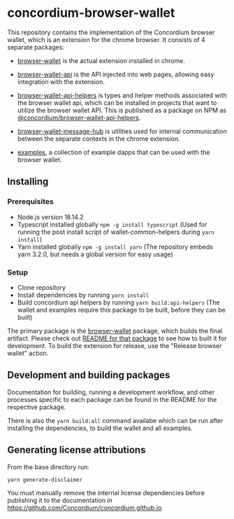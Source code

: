 # concordium-browser-wallet

This repository contains the implementation of the Concordium browser wallet, which is an extension for the chrome browser. It consists of 4 separate packages:

-   [browser-wallet](./packages/browser-wallet) is the actual extension installed in chrome.
-   [browser-wallet-api](./packages/browser-wallet-api) is the API injected into web pages, allowing easy integration with the extension.
-   [browser-wallet-api-helpers](./packages/browser-wallet-api-helpers) is types and helper methods associated with the browser wallet api, which can be installed in projects that want to utilize the browser wallet API. This is published as a package on NPM as [@concordium/browser-wallet-api-helpers](https://www.npmjs.com/package/@concordium/browser-wallet-api-helpers).
-   [browser-wallet-message-hub](./packages/browser-wallet-message-hub) is utilities used for internal communication between the separate contexts in the chrome extension.

-   [examples](./examples), a collection of example dapps that can be used with the browser wallet.

## Installing

### Prerequisites

-   Node.js version 18.14.2
-   Typescript installed globally `npm -g install typescript` (Used for running the post install script of wallet-common-helpers during `yarn install`)
-   Yarn installed globally `npm -g install yarn` (The repository embeds yarn 3.2.0, but needs a global version for easy usage)

### Setup

-   Clone repository
-   Install dependencies by running `yarn install`
-   Build concordium api helpers by running `yarn build:api-helpers` (The wallet and examples require this package to be built, before they can be built)

The primary package is the [browser-wallet](./packages/browser-wallet) package, which builds the final artifact.
Please check out [README for that package](.packages/browser-wallet/README.md) to see how to built it for development.
To build the extension for release, use the "Release browser wallet" action.

## Development and building packages

Documentation for building, running a development workflow, and other processes specific to each package can be found in the README for the respective package.

There is also the `yarn build:all` command availabe which can be run after installing the dependencies, to build the wallet and all examples.

## Generating license attributions

From the base directory run:

```
yarn generate-disclaimer
```

You must manually remove the internal license dependencies before publishing it to the documentation in https://github.com/Concordium/concordium.github.io.

